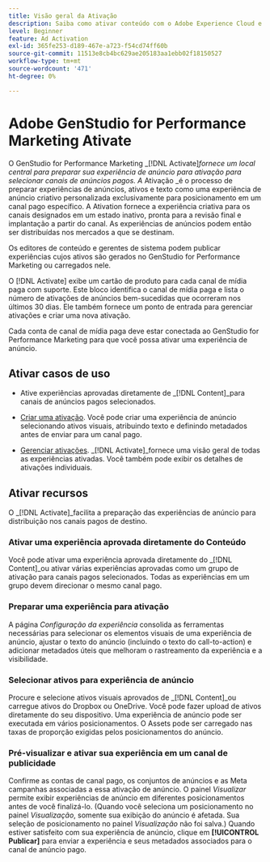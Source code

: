 ```yaml
---
title: Visão geral da Ativação
description: Saiba como ativar conteúdo com o Adobe Experience Cloud e aplicativos de terceiros.
level: Beginner
feature: Ad Activation
exl-id: 365fe253-d189-467e-a723-f54cd74ff60b
source-git-commit: 11513e8cb4bc629ae205183aa1ebb02f18150527
workflow-type: tm+mt
source-wordcount: '471'
ht-degree: 0%

---
```


# Adobe GenStudio for Performance Marketing Ativate

O GenStudio for Performance Marketing _[!DNL Activate]_fornece um local central para preparar sua experiência de anúncio para ativação para selecionar canais de anúncios pagos. A_ Ativação _é o processo de preparar experiências de anúncios, ativos e texto como uma experiência de anúncio criativo personalizada exclusivamente para posicionamento em um canal pago específico. A Ativation fornece a experiência criativa para os canais designados em um estado inativo, pronta para a revisão final e implantação a partir do canal. As experiências de anúncios podem então ser distribuídas nos mercados a que se destinam.

Os editores de conteúdo e gerentes de sistema podem publicar experiências cujos ativos são gerados no GenStudio for Performance Marketing ou carregados nele.

O [!DNL Activate] exibe um cartão de produto para cada canal de mídia paga com suporte. Este bloco identifica o canal de mídia paga e lista o número de ativações de anúncios bem-sucedidas que ocorreram nos últimos 30 dias. Ele também fornece um ponto de entrada para gerenciar ativações e criar uma nova ativação.

Cada conta de canal de mídia paga deve estar conectada ao GenStudio for Performance Marketing para que você possa ativar uma experiência de anúncio.

## Ativar casos de uso

* Ative experiências aprovadas diretamente de _[!DNL Content]_para canais de anúncios pagos selecionados.

* [Criar uma ativação](create-activation.md). Você pode criar uma experiência de anúncio selecionando ativos visuais, atribuindo texto e definindo metadados antes de enviar para um canal pago.

* [Gerenciar ativações](manage-activations.md). _[!DNL Activate]_fornece uma visão geral de todas as experiências ativadas. Você também pode exibir os detalhes de ativações individuais.

## Ativar recursos

O _[!DNL Activate]_facilita a preparação das experiências de anúncio para distribuição nos canais pagos de destino.

### Ativar uma experiência aprovada diretamente do Conteúdo

Você pode ativar uma experiência aprovada diretamente do _[!DNL Content]_ou ativar várias experiências aprovadas como um grupo de ativação para canais pagos selecionados. Todas as experiências em um grupo devem direcionar o mesmo canal pago.

### Preparar uma experiência para ativação

A página _Configuração da experiência_ consolida as ferramentas necessárias para selecionar os elementos visuais de uma experiência de anúncio, ajustar o texto do anúncio (incluindo o texto do call-to-action) e adicionar metadados úteis que melhoram o rastreamento da experiência e a visibilidade.

### Selecionar ativos para experiência de anúncio

Procure e selecione ativos visuais aprovados de _[!DNL Content]_ou carregue ativos do Dropbox ou OneDrive. Você pode fazer upload de ativos diretamente do seu dispositivo. Uma experiência de anúncio pode ser executada em vários posicionamentos. O Assets pode ser carregado nas taxas de proporção exigidas pelos posicionamentos do anúncio.

### Pré-visualizar e ativar sua experiência em um canal de publicidade

Confirme as contas de canal pago, os conjuntos de anúncios e as Meta campanhas associadas a essa ativação de anúncio. O painel _Visualizar_ permite exibir experiências de anúncio em diferentes posicionamentos antes de você finalizá-lo. (Quando você seleciona um posicionamento no painel _Visualização_, somente sua exibição do anúncio é afetada. Sua seleção de posicionamento no painel _Visualização_ não foi salva.) Quando estiver satisfeito com sua experiência de anúncio, clique em **[!UICONTROL Publicar]** para enviar a experiência e seus metadados associados para o canal de anúncio pago.
